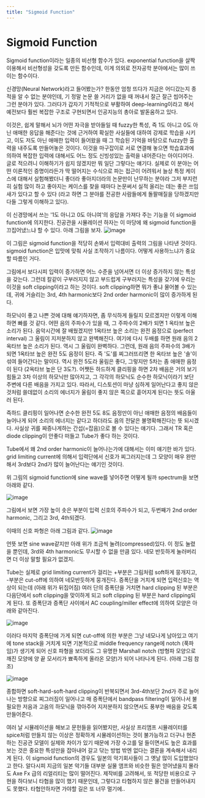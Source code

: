 ```yaml
---
title: "Sigmoid Function"
---
```

# Sigmoid Function


Sigmoid function이라는 일종의 비선형 함수가 있다. exponential function을 살짝 이용해서 비선형성을 갖도록 만든 함수인데, 이게 의외로 전자공학 분야에서는 많이 쓰이는 함수이다.




신경망(Neural Network)라고 들어봤는가? 한동안 엄청 뜨다가 지금은 어디갔는지 종적을 알 수 없는 분야인데, 기 정말 논문 쓸 거리가 없을 때 꺼내서 잘근 잘근 씹어주는 그런 분야가 있다. 그러다가 갑자기 기적적으로 부활하여 deep-learning이라고 해서 예전보다 훨씬 복잡한 구조로 구현되면서 인공지능의 총아로 발돋움하고 있다. 




이것은, 쉽게 말해서 뇌가 어떤 자극을 받아들일 때 fuzzy한 특성, 즉 1도 아니고 0도 아닌 애매한 응답을 해준다는 것에 근거하여 확실한 사실들에 대하여 강제로 학습을 시키고, 이도 저도 아닌 애매한 입력이 들어왔을 때 그 학습된 기억을 바탕으로 fuzzy한 출력을 내주도록 만들어놓은 것이다. 이것을 마구잡이로 서로 연결해 놓으면 학습효과에 의하여 복잡한 입력에 대해서도 어느 정도 신빙성있는 출력을 내어준다는 아이디어다. 글로 적으려니 이해하기가 쉽지 않겠지만 뭐 일단 그렇다는 얘기다. 실제로 이 분야는 어떤 이론적인 증명이라든가 딱 떨어지는 수식으로 파는 접근이 어려워서 늘상 특정 케이스에 대해서 실험해봤더니 좋더라 좋아지더라의 논문만이 난무하는 분야라 그저 부지런히 실험 많이 하고 좋아지는 케이스를 찾을 때마다 논문써서 실적 올리는 데는 좋은 쓰임새가 있다고 할 수 있다 (라고 하면 그 분야를 전공한 사람들에게 돌팔매질을 당하겠지만 다들 그렇게 이해하고 있다).




이 신경망에서 쓰는 '1도 아니고 0도 아니여'의 응답을 가져다 주는 기능을 이 sigmoid function에 의지한다. 진공관을 시뮬레이션 하자는 이 마당에 왜 sigmoid function을 끄집어냈느냐 할 수 있다. 아래 그림을 보자.
![image](/assets/images/565373b331d9a3c71cf79a705159e9f6.png)

 이 그림은 sigmoid function을 적당히 손봐서 입력대비 출력의 그림을 나타낸 것이다. sigmoid function은 입맛에 맞춰 사실 조작하기 나름이다. 어떻게 사용하느냐가 중요할 따름인 거다.




그림에서 보다시피 입력이 증가하면 어느 수준을 넘어서면 더 이상 증가하지 않는 특성을 갖는다. 그런데 칼같이 구부러지지 않고 부드럽게 구부러지는 특성을 갖기에 우리는 이것을 soft clipping이라고 하는 것이다. soft clipping하면 뭐가 좋냐 물어볼 수 있는데, 귀에 거슬리는 3rd, 4th harmonic보다 2nd order harmonic이 많이 증가하게 된다. 




하모닉이 좋고 나쁜 것에 대해 얘기하자면, 좀 무식하게 들릴지 모르겠지만 이렇게 이해하면 빠를 것 같다. 어떤 음의 주파수가 있을 때, 그 주파수의 2배가 되면 1 옥타브 높은 소리가 된다. 음악시간에 잘 배웠겠지만 1옥타브 높은 소리는 완전 음정으로 (perfect interval) 그 울림이 지저분하지 않고 완벽해진다. 여기에 다시 두배를 하면 원래 음의 2옥타브 높은 소리가 된다. 역시 그 울림이 완벽하다. 그런데, 원래 음의 주파수의 3배가 되면 1옥타브 높은 완전 5도 음정이 된다. 즉 '도'를 찌그러뜨리면 한 옥타브 높은 '솔'이 섞여 들어간다는 말이다. 역시 완전 5도라 울림은 좋다, 그렇지만 5차는 좀 애매한 음정이 된다 (2옥타브 높은 단 3도?). 어쨋든 하드하게 클리핑을 하면 2차 배음은 거의 보기 힘들고 3차 이상의 하모닉만 많아지고, 그 각각의 하모닉도 순수한 하모닉이라기 보단 주변에 다른 배음을 가지고 있다. 따라서, 디스토션이 마냥 심하게 일어난다고 좋지 않은 것처럼 쓸데없이 소리의 에너지가 울림이 좋지 않은 쪽으로 흩어지게 된다는 뜻도 아울러 된다. 




즉하드 클리핑이 일어나면 순수한 완전 5도 8도 음정만이 아닌 애매한 음정의 배음들이 늘어나게 되어 소리의 에너지는 같다고 하더라도 음의 전달은 불명확해진다는 뜻 되시겠다. 사실상 귀를 짜증나게하는 간섭(=잡음)으로 볼 수 있다는 얘기다. 그래서 TR 혹은 diode clipping이 안좋다 떠들고 Tube가 좋다 하는 것이다.




Tube에서 왜 2nd order harmonic이 늘어나는가에 대해서는 이미 얘기한 바가 있다. grid limiting current에 의해서 입력단에서 신호가 찌그러지는데 그 모양이 매우 완만해서 3rd보다 2nd가 많이 늘어난다는 얘기인 것이다.




위 그림의 sigmoid function에 sine wave를 넣어주면 어떻게 될까 spectrum을 보면 아래와 같다.






![image](/assets/images/bb08a0654f30f23d44b8cef76c187c8d.png)




그림에서 보면 가장 높이 솟은 부분이 입력 신호의 주파수가 되고, 두번째가 2nd order harmonic, 그리고 3rd, 4th되겠다.




이때의 신호 파형은 아래 그림과 같다.
![image](/assets/images/c102ebc02a42b8b872192f1fc61d3b36.png)

언뜻 보면 sine wave같지만 아래 위가 조금씩 눌려(compressed)있다. 이 정도 눌렸을 뿐인데, 3rd와 4th harmonic도 무시할 수 없을 만큼 있다. 네모 반듯하게 눌러버리면 더 이상 말할 필요가 없겠지.





Tube는 실제로 grid limiting current가 걸리는 +부분은 그림처럼 soft하게 뭉개지고, -부분은 cut-off에 의하여 네모반듯하게 뭉개진다. 증폭단을 거치게 되면 입력신호는 역상이 되는데 (아래 위가 뒤집어짐) 여러 단의 증폭단을 거치면 hard clipping 된 부분은 다음단에서 soft clipping을 맞이하게 되고 soft clipping 된 부분은 hard clipping되게 된다. 또 증폭단과 증폭단 사이에서 AC coupling/miller effect에 의하여 모양은 아래와 같아진다.






![image](/assets/images/8102c9e867f11ec06a68f7f44959336d.png)




이러다 마지막 증폭단에 가게 되면 cut-off에 의한 부분은 그냥 네모나게 남아있고 여기에 tone stack을 거치게 되면 기본적으로 middle frequency range에 notch (푹파임)가 생기게 되어 신호 파형을 보더라도 그 유명한 Marshall notch (방형파 모양으로 깨진 모양에 양 끝 모서리가 뾰족하게 올라온 모양)가 되어 나타나게 된다. (아래 그림 참조)






![image](/assets/images/851bff9a92eceb9f9f309a28f300fa0a.png)










종합하면 soft-hard-soft-hard clipping이 반복되면서 3rd-4th보단 2nd가 주로 늘어나는 방향으로 찌그러짐이 일어나고 매 증폭단에서 bandpass filtering이 일어나서 불필요한 저음과 고음의 하모닉을 깎아주어 지저분하지 않으면서도 풍부한 배음을 갖도록 만들어준다.




여러 날 시뮬레이션을 해보고 문헌들을 읽어봤지만, 사실상 프리앰프 시뮬레이터를 spice처럼 만들지 않는 이상은 정확하게 시뮬레이션하는 것이 불가능하고 더구나 현존하는 진공관 모델이 실제와 차이가 있기 때문에 가장 수고를 덜 들이면서도 높은 효과를 보는 것은 중요한 특성만을 잡아내어 갈고 닦는 방법 밖엔 없다는 결론을 계속해서 내리게 된다. 이 sigmoid function의 경우도 일본의 악기회사들이 그 옛날 많이 도입했었다고 한다. 알다시피 지금의 일본 악기들 대부분 실물 앰프와 비슷한 필은 얻어냈을지 몰라도 Axe Fx 급의 리얼리티는 많이 떨어진다. 제작비를 고려해서, 또 적당한 비용으로 구현을 하다보니 타협을 많이 했기 때문인데, 그렇다고 타협하지 않은 물건을 만들어내지도 못했다. 타협안하자면 가야할 길은 또 너무 멀기에..
















